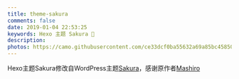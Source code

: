 ```yaml
---
title: theme-sakura
comments: false
date: 2019-01-04 22:53:25
keywords: Hexo 主题 Sakura 🌸
description:
photos: https://camo.githubusercontent.com/ce33dcf0ba55632a69a85bc4585012ae50bf2c895111b33d0db759d5340fa3f6/68747470733a2f2f766965772e6d6f657a782e63632f696d616765732f323031382f30352f32362f73616b7572612e706e67
---
```

Hexo主题Sakura修改自WordPress主题[Sakura](https://github.com/mashirozx/Sakura/)，感谢原作者[Mashiro](https://2heng.xin/)